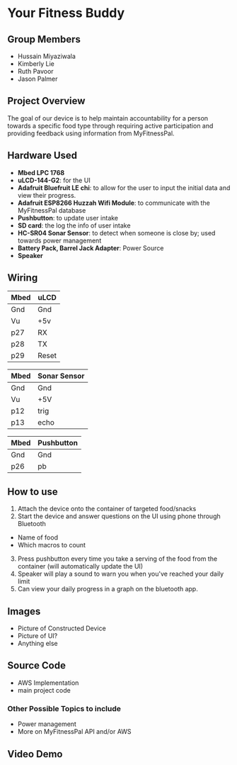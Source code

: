 
# Your Fitness Buddy

## Group Members
* Hussain Miyaziwala
* Kimberly Lie
* Ruth Pavoor
* Jason Palmer

## Project Overview

The goal of our device is to help maintain accountability for a person towards a specific food type through requiring active participation and providing feedback using information from MyFitnessPal.

## Hardware Used
* **Mbed LPC 1768**
* **uLCD-144-G2**: for the UI
* **Adafruit Bluefruit LE chi**: to allow for the user to input the initial data and view their progress.
* **Adafruit ESP8266 Huzzah Wifi Module**: to communicate with the MyFitnessPal database
* **Pushbutton**: to update user intake
* **SD card**: the log the info of user intake
* **HC-SR04 Sonar Sensor**: to detect when someone is close by; used towards power management
* **Battery Pack, Barrel Jack Adapter**: Power Source
* **Speaker**

## Wiring
|Mbed | uLCD|
|-----|-----|
|Gnd | Gnd|
|Vu |+5v|
|p27|RX|
|p28|TX|
|p29|Reset|

|Mbed|Sonar Sensor|
|----|----|
|Gnd|Gnd|
|Vu|+5V|
|p12| trig|
|p13|echo|

|Mbed|Pushbutton|
|---|---|
|Gnd|Gnd|
|p26| pb|



## How to use
1. Attach the device onto the container of targeted food/snacks
2. Start the device and answer questions on the UI using phone through Bluetooth
  - Name of food
  - Which macros to count
3. Press pushbutton every time you take a serving of the food from the container (will automatically update the UI)
4. Speaker will play a sound to warn you when you've reached your daily limit
5. Can view your daily progress in a graph on the bluetooth app.

## Images
- Picture of Constructed Device
- Picture of UI?
- Anything else

## Source Code
- AWS Implementation
- main project code

### Other Possible  Topics to include
- Power management
- More on MyFitnessPal API and/or AWS

## Video Demo
